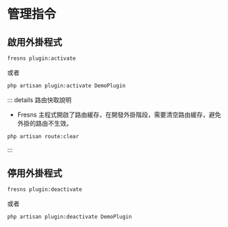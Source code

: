 # 管理指令

## 啟用外掛程式

```sh
fresns plugin:activate
```

或者

```sh
php artisan plugin:activate DemoPlugin
```

::: details 路由快取說明
- Fresns 主程式開啟了路由緩存，在開發外掛階段，需要清空路由緩存，避免外掛的路由不生效。

```sh
php artisan route:clear
```
:::

## 停用外掛程式

```sh
fresns plugin:deactivate
```

或者

```sh
php artisan plugin:deactivate DemoPlugin
```
